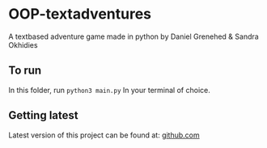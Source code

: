 # OOP-textadventures
A textbased adventure game made in python by Daniel Grenehed & Sandra Okhidies

## To run 
In this folder, run 
```python3 main.py```
In your terminal of choice.

## Getting latest
Latest version of this project can be found at:
[github.com](https://github.com/DanielGrenehed/OOP-textadventure)
